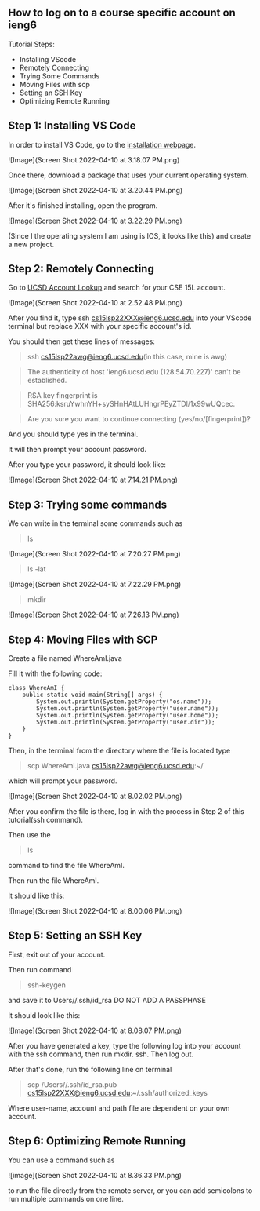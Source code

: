 ## How to log on to a course specific account on ieng6


Tutorial Steps:
* Installing VScode
* Remotely Connecting
* Trying Some Commands
* Moving Files with scp
* Setting an SSH Key
* Optimizing Remote Running

## Step 1: Installing VS Code

In order to install VS Code, go to the [installation
webpage](https://code.visualstudio.com/download).

![Image](Screen Shot 2022-04-10 at 3.18.07 PM.png)

Once there, download a package that uses your
current operating system.

![Image](Screen Shot 2022-04-10 at 3.20.44 PM.png)

After it's finished installing, open the 
program.

![Image](Screen Shot 2022-04-10 at 3.22.29 PM.png)

(Since I the operating system I am using is
IOS, it looks like this) and create a new
project.

## Step 2: Remotely Connecting

Go to 
[UCSD Account Lookup](https://sdacs.ucsd.edu/~icc/index.php)
and search for your CSE 15L account.

![Image](Screen Shot 2022-04-10 at 2.52.48 PM.png)

After you find it, type 
ssh cs15lsp22XXX@ieng6.ucsd.edu
into your VScode terminal but replace XXX with your
specific account's id.

You should then get these lines of messages:

>ssh cs15lsp22awg@ieng6.ucsd.edu(in this case, mine is awg)
 
>The authenticity of host 'ieng6.ucsd.edu (128.54.70.227)' can't be established.
 
>RSA key fingerprint is SHA256:ksruYwhnYH+sySHnHAtLUHngrPEyZTDl/1x99wUQcec.
 
> Are you sure you want to continue connecting (yes/no/[fingerprint])?

And you should type yes in the terminal.

It will then prompt your account password.

After you type your password, it should look like:

![Image](Screen Shot 2022-04-10 at 7.14.21 PM.png)

## Step 3: Trying some commands

We can write in the terminal some commands such as 

>ls

![Image](Screen Shot 2022-04-10 at 7.20.27 PM.png)

>ls -lat

![Image](Screen Shot 2022-04-10 at 7.22.29 PM.png)

>mkdir

![Image](Screen Shot 2022-04-10 at 7.26.13 PM.png)

## Step 4: Moving Files with SCP

Create a file named WhereAmI.java

Fill it with the following code:
```
class WhereAmI {
    public static void main(String[] args) {
        System.out.println(System.getProperty("os.name"));
        System.out.println(System.getProperty("user.name"));
        System.out.println(System.getProperty("user.home"));
        System.out.println(System.getProperty("user.dir"));
    }
}
```

Then, in the terminal from the directory where the file is located
type
>scp WhereAmI.java cs15lsp22awg@ieng6.ucsd.edu:~/

which will prompt your password.

![Image](Screen Shot 2022-04-10 at 8.02.02 PM.png)

After you confirm the file is there, log in with the process in Step 2 of this tutorial(ssh command).

Then use the 
>ls

command to find the file WhereAmI.

Then run the file WhereAmI.

It should like this:

![Image](Screen Shot 2022-04-10 at 8.00.06 PM.png)

## Step 5: Setting an SSH Key

First, exit out of your account.

Then run command
>ssh-keygen

and save it to Users/<user-name>/.ssh/id_rsa
DO NOT ADD A PASSPHASE

It should look like this:

![Image](Screen Shot 2022-04-10 at 8.08.07 PM.png)

After you have generated a key, type the following
log into your account with the ssh command,
then run mkdir. ssh. Then log out.

After that's done, run the following line on terminal
>scp /Users/<user-name>/.ssh/id_rsa.pub cs15lsp22XXX@ieng6.ucsd.edu:~/.ssh/authorized_keys

Where user-name, account and path file are dependent on your own account.

## Step 6: Optimizing Remote Running

You can use a command such as 

![image](Screen Shot 2022-04-10 at 8.36.33 PM.png)

to run the file directly from the remote server,
or you can add semicolons to run multiple commands on one line.
